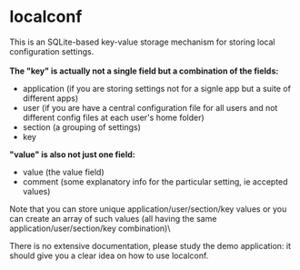 # localconf
This is an SQLite-based key-value storage mechanism for storing local configuration settings.\
\
**The "key" is actually not a single field but a combination of the fields:**
* application (if you are storing settings not for a signle app but a suite of different apps)
* user (if you are have a central configuration file for all users and not different config files at each user's home folder)
* section (a grouping of settings)
* key

**"value" is also not just one field:**
* value (the value field)
* comment (some explanatory info for the particular setting, ie accepted values)

Note that you can store unique application/user/section/key values or you can create an array of such values (all having the same application/user/section/key combination)\

There is no extensive documentation, please study the demo application: it should give you a clear idea on how to use localconf.
